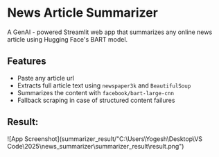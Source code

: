# News Article Summarizer 
A GenAI - powered Streamlit web app that summarizes any online news article using Hugging Face's BART model.

## Features 
- Paste any article url
- Extracts full article text using `newspaper3k` and `BeautifulSoup`
- Summarizes the content with `facebook/bart-large-cnn`
- Fallback scraping in case of structured content failures

## Result:
![App Screenshot](summarizer_result/"C:\Users\Yogesh\Desktop\VS Code\2025\news_summarizer\summarizer_result\result.png")



